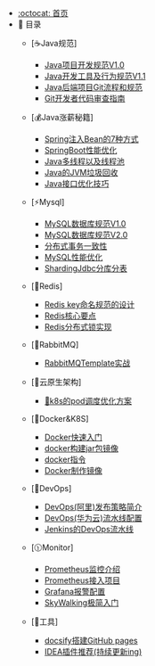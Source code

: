- [:octocat: 首页](/README)
- :memo: 目录
    - [☕Java规范]
        - [Java项目开发规范V1.0](/java/spring/Java项目开发规范V1.0.md)
        - [Java开发工具及行为规范V1.1](/java/spring/Java开发工具及行为规范V1.1.md)
        - [Java后端项目Git流程和规范](/java/git/Java后端项目Git流程和规范.md)
        - [Git开发者代码审查指南](/java/git/Git开发者代码审查指南.md)

    - [💰Java涨薪秘籍]
        - [Spring注入Bean的7种方式](/java/springboot/Spring注入Bean的7种方式.md)
        - [SpringBoot性能优化](/java/springboot/SpringBoot性能优化.md)
        - [Java多线程以及线程池](/java/springboot/Java多线程以及线程池.md)
        - [Java的JVM垃圾回收](/java/springboot/Java的JVM垃圾回收.md)
        - [Java接口优化技巧](/java/springboot/Java接口优化技巧.md)

    - [⚡Mysql]
        - [MySQL数据库规范V1.0](/java/mysql/MySQL数据库规范V1.0.md)
        - [MySQL数据库规范V2.0](/java/mysql/MySQL数据库规范V2.0.md)
        - [分布式事务一致性](/java/mysql/分布式事务一致性.md)
        - [MySQL性能优化](/java/mysql/MySQL性能优化.md)
        - [ShardingJdbc分库分表](/java/mysql/ShardingJdbc分库分表.md)

    - [🌼Redis]
        - [Redis key命名规范的设计](/java/redis/Rediskey命名规范的设计.md)
        - [Redis核心要点](/java/redis/Redis核心要点.md)
        - [Redis分布式锁实现](/java/redis/Redis分布式锁实现.md)

    - [🚀RabbitMQ]
        - [RabbitMQTemplate实战](/java/mq/SpringBoot的RabbitMQTemplate实战.md)

    - [🐬云原生架构]
        - [🍃k8s的pod调度优化方案](/devops/k8s/k8s的pod调度优化方案.md)

    - [🐳Docker&K8S]
        - [Docker快速入门](/devops/docker/Docker快速入门.md)
        - [docker构建jar包镜像](/devops/docker/docker构建jar包镜像.md)
        - [docker指令](/devops/docker/docker.md)
        - [Docker制作镜像](/devops/docker/Docker制作镜像.md)

    - [🍃DevOps]
        - [DevOps(阿里)发布策略简介](/devops/DevOps(阿里)发布策略简介.md)
        - [DevOps(华为云)流水线配置](/devops/DevOps(华为云)流水线配置.md)
        - [Jenkins的DevOps流水线](/devops/Jenkins的DevOps流水线实践.md)

    - [🕦Monitor]
        - [Prometheus监控介绍](/devops/prometheus/Prometheus监控介绍.md)
        - [Prometheus接入项目](/devops/prometheus/Prometheus接入项目.md)
        - [Grafana报警配置](/devops/prometheus/Grafana报警配置.md)
        - [SkyWalking极简入门](/devops/skywalking/SkyWalking极简入门.md)

    - [🔖工具]
        - [docsify搭建GitHub pages](/tool/docsify/docsify.md)
        - [IDEA插件推荐(持续更新ing)](/tool/developer/idea.md)
